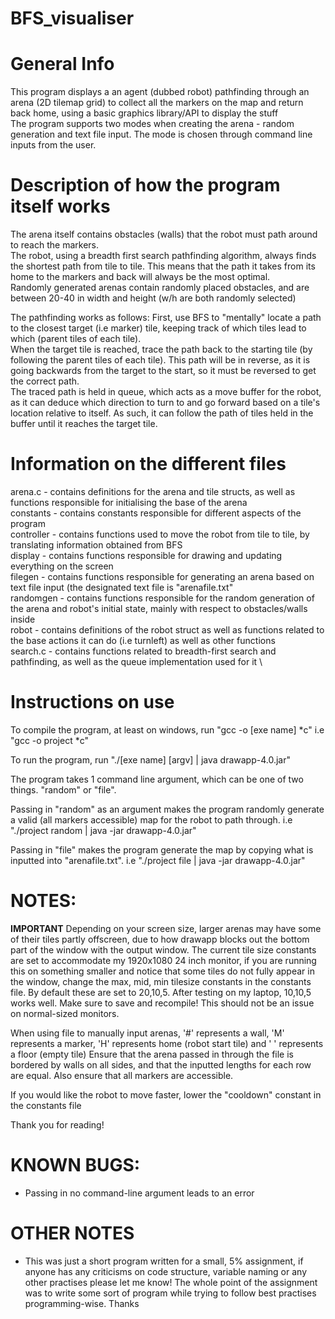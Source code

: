 # BFS_visualiser

# General Info 
This program displays a an agent (dubbed robot) pathfinding through an arena (2D tilemap grid) to collect all the markers on the map and return back home, using a basic graphics library/API to display the stuff \
The program supports two modes when creating the arena - random generation and text file input. The mode is chosen through command line inputs from the user.

# Description of how the program itself works 
The arena itself contains obstacles (walls) that the robot must path around to reach the markers. \
The robot, using a breadth first search pathfinding algorithm, always finds the shortest path from tile to tile. This means that the path it takes from its home
to the markers and back will always be the most optimal. \
Randomly generated arenas contain randomly placed obstacles, and are between 20-40 in width and height (w/h are both randomly selected)

The pathfinding works as follows:
First, use BFS to "mentally" locate a path to the closest target (i.e marker) tile, keeping track of which tiles lead to which (parent tiles of each tile). \
When the target tile is reached,
trace the path back to the starting tile (by following the parent tiles of each tile). This path will be in reverse, as it is going backwards from the target to the start, so it must be reversed to get the correct path.  \
The traced path is held in queue, which acts as a move buffer for the robot, as it can deduce which direction to turn to and go forward based on a tile's location relative
to itself. As such, it can follow the path of tiles held in the buffer until it reaches the target tile.

# Information on the different files 
arena.c - contains definitions for the arena and tile structs, as well as functions responsible for initialising the base of the arena \
constants - contains constants responsible for different aspects of the program \
controller - contains functions used to move the robot from tile to tile, by translating information obtained from BFS \
display - contains functions responsible for drawing and updating everything on the screen \
filegen - contains functions responsible for generating an arena based on text file input (the designated text file is "arenafile.txt" \
randomgen - contains functions responsible for the random generation of the arena and robot's initial state, mainly with respect to obstacles/walls inside \
robot - contains definitions of the robot struct as well as functions related to the base actions it can do (i.e turnleft) as well as other functions \
search.c - contains functions related to breadth-first search and pathfinding, as well as the queue implementation used for it \

# Instructions on use 
To compile the program, at least on windows, run "gcc -o [exe name] *c"
i.e "gcc -o project *c"

To run the program, run "./[exe name] [argv] | java drawapp-4.0.jar"

The program takes 1 command line argument, which can be one of two things. "random" or "file".

Passing in "random" as an argument makes the program randomly generate a valid (all markers accessible) map for the robot to path through.
i.e "./project random | java -jar drawapp-4.0.jar"

Passing in "file" makes the program generate the map by copying what is inputted into "arenafile.txt".
i.e "./project file | java -jar drawapp-4.0.jar"

# NOTES: 
**IMPORTANT** Depending on your screen size, larger arenas may have some of their tiles partly offscreen, due to how drawapp blocks out the bottom part of the window with the output window. The current tile size constants are set to accommodate my 1920x1080 24 inch monitor, if you are running this on something smaller and notice that some tiles do not fully appear in the window, change the max, mid, min tilesize constants in the constants file. By default these are set to 20,10,5. After testing on my laptop, 10,10,5 works well. Make sure to save and recompile! This should not be an issue on normal-sized monitors.

When using file to manually input arenas, '#' represents a wall, 'M' represents a marker, 'H' represents home (robot start tile) and ' ' represents a floor (empty tile)
Ensure that the arena passed in through the file is bordered by walls on all sides, and that the inputted lengths for each row are equal.
Also ensure that all markers are accessible.

If you would like the robot to move faster, lower the "cooldown" constant in the constants file

Thank you for reading!

# KNOWN BUGS:
- Passing in no command-line argument leads to an error

# OTHER NOTES
- This was just a short program written for a small, 5% assignment, if anyone has any criticisms on code structure, variable naming or any other practises please let me know! The whole point of the assignment was to write some sort of program while trying to follow best practises programming-wise. Thanks
